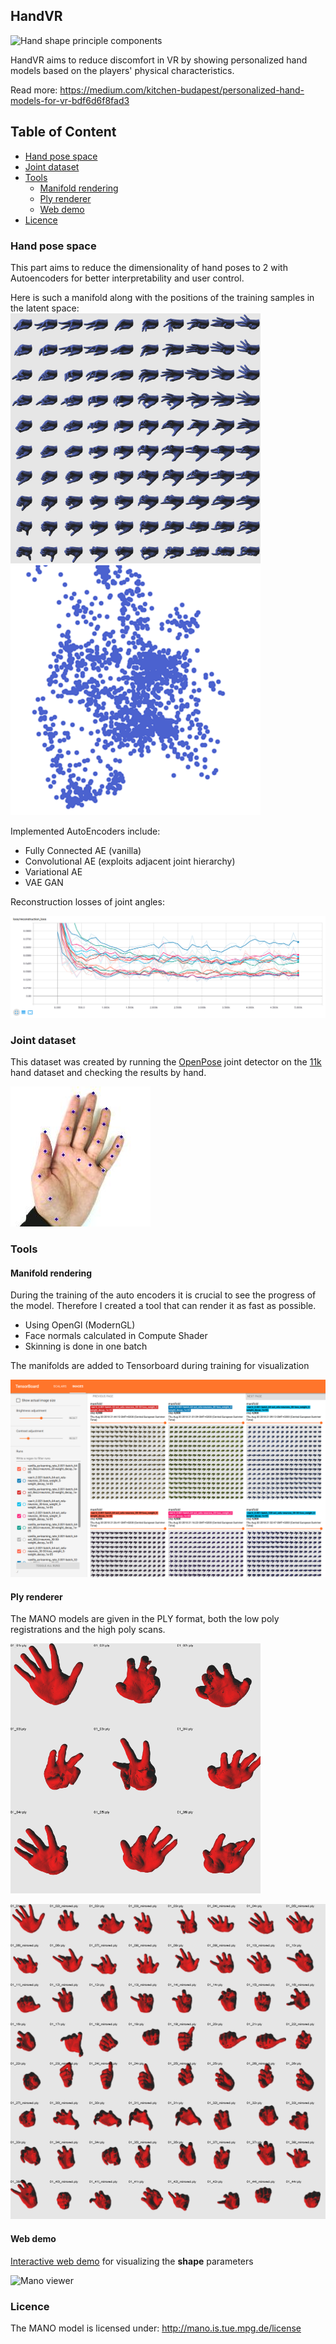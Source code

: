 ## HandVR

<img src="img/hand_anim.gif?raw=true" alt="Hand shape principle components" width="200" />

HandVR aims to reduce discomfort in VR by showing personalized hand models based on the players' physical characteristics. 

Read more: https://medium.com/kitchen-budapest/personalized-hand-models-for-vr-bdf6d6f8fad3


## Table of Content
- [Hand pose space](#hand-pose-space)
- [Joint dataset](#joint-dataset)
- [Tools](#tools)
    - [Manifold rendering](#manifold-rendering)
    - [Ply renderer](#ply-renderer)
    - [Web demo](#web-demo)
- [Licence](#licence)
    


### Hand pose space

This part aims to reduce the dimensionality of hand poses to 2 with Autoencoders for better interpretability and user control. 

Here is such a manifold along with the positions of the training samples in the latent space:
<img src="img/cropped_hand_manifold.png?raw=true" alt="Manifold" width="400" />
<img src="img/cropped_hand_latent.png?raw=true" alt="Latent Space" width="400" />

Implemented AutoEncoders include:
* Fully Connected AE (vanilla)
* Convolutional AE (exploits adjacent joint hierarchy)
* Variational AE
* VAE GAN

Reconstruction losses of joint angles:

<img src="img/tb_losses.png?raw=true" alt="Hand scans" />


### Joint dataset

This dataset was created by running the [OpenPose](https://github.com/CMU-Perceptual-Computing-Lab/openpose) joint detector on the [11k](https://sites.google.com/view/11khands) hand dataset and checking the results by hand.

![Hand with joint locations](img/hand.jpg?raw=true "Hand with joint locations")

### Tools
#### Manifold rendering

During the training of the auto encoders it is crucial to see the progress of the model. Therefore I created a tool that can render it as fast as possible.

* Using OpenGl (ModernGL)
* Face normals calculated in Compute Shader
* Skinning is done in one batch


The manifolds are added to Tensorboard during training for visualization

<img src="img/tb_manifolds.png?raw=true" alt="Tensorboard manifolds" />

#### Ply renderer

The MANO models are given in the PLY format, both the low poly registrations and the high poly scans.

<img src="img/mano_high_poly.png?raw=true" alt="Hand scans" width="400" />

![Hand registrations](img/mano_registrations.png?raw=true "Hand registrations")

#### Web demo

[Interactive web demo](https://dawars.me/mano/) for visualizing the **shape** parameters

<img src="https://dawars.me/mano/images/banner.png" alt="Mano viewer" />

### Licence

The MANO model is licensed under: http://mano.is.tue.mpg.de/license
